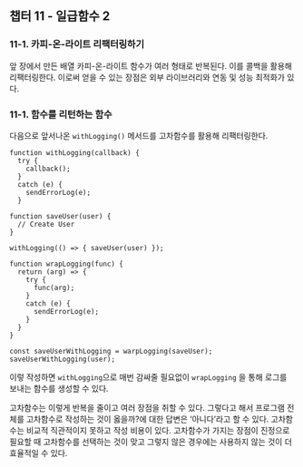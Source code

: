 ## 챕터 11 - 일급함수 2

### 11-1. 카피-온-라이트 리팩터링하기

앞 장에서 만든 배열 카피-온-라이트 함수가 여러 형태로 반복된다. 이를 콜백을 활용해 리팩터링한다. 이로써 얻을 수 있는 장점은 외부 라이브러리와 연동 및 성능 최적화가 있다.

### 11-1. 함수를 리턴하는 함수

다음으로 앞서나온 `withLogging()` 메서드를 고차함수를 활용해 리팩터링한다.

```tsx
function withLogging(callback) {
  try {
    callback();
  }
  catch (e) {
    sendErrorLog(e);
  }

function saveUser(user) {
  // Create User
}

withLogging(() => { saveUser(user) });
```

```tsx
function wrapLogging(func) {
  return (arg) => {
    try {
      func(arg);
    }
    catch (e) {
      sendErrorLog(e);
    }
  }
}

const saveUserWithLogging = warpLogging(saveUser);
saveUserWithLogging(user);
```

이렇 작성하면 `withLogging`으로 매번  감싸줄 필요없이 `wrapLogging` 을 통해 로그를 보내는 함수를 생성할 수 있다.

고차함수는 이렇게 반복을 줄이고 여러 장점을 취할 수 있다. 그렇다고 해서 프로그램 전체를 고차함수로 작성하는 것이 옳을까?에 대한 답변은 ‘아니다’라고 할 수 있다. 고차함수는 비교적 직관적이지 못하고 작성 비용이 있다. 고차함수가 가지는 장점이 진정으로 필요할 때 고차함수를 선택하는 것이 맞고 그렇지 않은 경우에는 사용하지 않는 것이 더 효율적일 수 있다.